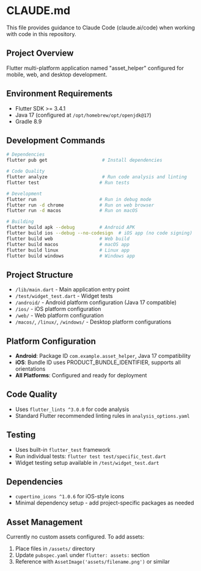 # CLAUDE.md

This file provides guidance to Claude Code (claude.ai/code) when working with code in this repository.

## Project Overview
Flutter multi-platform application named "asset_helper" configured for mobile, web, and desktop development.

## Environment Requirements
- Flutter SDK >= 3.4.1
- Java 17 (configured at `/opt/homebrew/opt/openjdk@17`)
- Gradle 8.9

## Development Commands
```bash
# Dependencies
flutter pub get                    # Install dependencies

# Code Quality
flutter analyze                    # Run code analysis and linting
flutter test                      # Run tests

# Development
flutter run                       # Run in debug mode
flutter run -d chrome             # Run on web browser
flutter run -d macos              # Run on macOS

# Building
flutter build apk --debug         # Android APK
flutter build ios --debug --no-codesign  # iOS app (no code signing)
flutter build web                 # Web build
flutter build macos               # macOS app
flutter build linux               # Linux app
flutter build windows             # Windows app
```

## Project Structure
- `/lib/main.dart` - Main application entry point
- `/test/widget_test.dart` - Widget tests
- `/android/` - Android platform configuration (Java 17 compatible)
- `/ios/` - iOS platform configuration
- `/web/` - Web platform configuration
- `/macos/`, `/linux/`, `/windows/` - Desktop platform configurations

## Platform Configuration
- **Android**: Package ID `com.example.asset_helper`, Java 17 compatibility
- **iOS**: Bundle ID uses PRODUCT_BUNDLE_IDENTIFIER, supports all orientations
- **All Platforms**: Configured and ready for deployment

## Code Quality
- Uses `flutter_lints ^3.0.0` for code analysis
- Standard Flutter recommended linting rules in `analysis_options.yaml`

## Testing
- Uses built-in `flutter_test` framework
- Run individual tests: `flutter test test/specific_test.dart`
- Widget testing setup available in `/test/widget_test.dart`

## Dependencies
- `cupertino_icons ^1.0.6` for iOS-style icons
- Minimal dependency setup - add project-specific packages as needed

## Asset Management
Currently no custom assets configured. To add assets:
1. Place files in `/assets/` directory
2. Update `pubspec.yaml` under `flutter: assets:` section
3. Reference with `AssetImage('assets/filename.png')` or similar